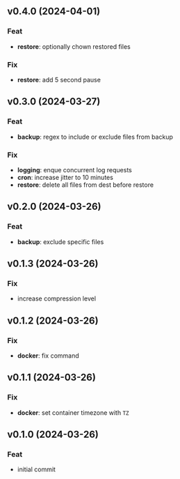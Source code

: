 ## v0.4.0 (2024-04-01)

### Feat

- **restore**: optionally chown restored files

### Fix

- **restore**: add 5 second pause

## v0.3.0 (2024-03-27)

### Feat

- **backup**: regex to include or exclude files from backup

### Fix

- **logging**: enque concurrent log requests
- **cron**: increase jitter to 10 minutes
- **restore**: delete all files from dest before restore

## v0.2.0 (2024-03-26)

### Feat

- **backup**: exclude specific files

## v0.1.3 (2024-03-26)

### Fix

- increase compression level

## v0.1.2 (2024-03-26)

### Fix

- **docker**: fix command

## v0.1.1 (2024-03-26)

### Fix

- **docker**: set container timezone with `TZ`

## v0.1.0 (2024-03-26)

### Feat

- initial commit
